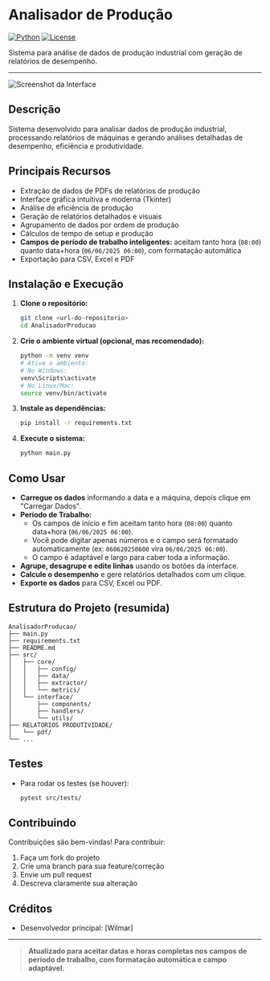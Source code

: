 # Analisador de Produção

[![Python](https://img.shields.io/badge/python-3.8%2B-blue.svg)](https://www.python.org/downloads/)
[![License](https://img.shields.io/badge/license-MIT-green.svg)](LICENSE)

Sistema para análise de dados de produção industrial com geração de relatórios de desempenho.

---

![Screenshot da Interface](docs/screenshot_interface.png)

## Descrição
Sistema desenvolvido para analisar dados de produção industrial, processando relatórios de máquinas e gerando análises detalhadas de desempenho, eficiência e produtividade.

## Principais Recursos
- Extração de dados de PDFs de relatórios de produção
- Interface gráfica intuitiva e moderna (Tkinter)
- Análise de eficiência de produção
- Geração de relatórios detalhados e visuais
- Agrupamento de dados por ordem de produção
- Cálculos de tempo de setup e produção
- **Campos de período de trabalho inteligentes:** aceitam tanto hora (`08:00`) quanto data+hora (`06/06/2025 06:00`), com formatação automática
- Exportação para CSV, Excel e PDF

## Instalação e Execução

1. **Clone o repositório:**
   ```bash
   git clone <url-do-repositorio>
   cd AnalisadorProducao
   ```
2. **Crie o ambiente virtual (opcional, mas recomendado):**
   ```bash
   python -m venv venv
   # Ative o ambiente:
   # No Windows:
   venv\Scripts\activate
   # No Linux/Mac:
   source venv/bin/activate
   ```
3. **Instale as dependências:**
   ```bash
   pip install -r requirements.txt
   ```
4. **Execute o sistema:**
   ```bash
   python main.py
   ```

## Como Usar

- **Carregue os dados** informando a data e a máquina, depois clique em "Carregar Dados".
- **Período de Trabalho:**
  - Os campos de início e fim aceitam tanto hora (`08:00`) quanto data+hora (`06/06/2025 06:00`).
  - Você pode digitar apenas números e o campo será formatado automaticamente (ex: `060620250600` vira `06/06/2025 06:00`).
  - O campo é adaptável e largo para caber toda a informação.
- **Agrupe, desagrupe e edite linhas** usando os botões da interface.
- **Calcule o desempenho** e gere relatórios detalhados com um clique.
- **Exporte os dados** para CSV, Excel ou PDF.

## Estrutura do Projeto (resumida)

```
AnalisadorProducao/
├── main.py
├── requirements.txt
├── README.md
├── src/
│   ├── core/
│   │   ├── config/
│   │   ├── data/
│   │   ├── extractor/
│   │   └── metrics/
│   └── interface/
│       ├── components/
│       ├── handlers/
│       └── utils/
├── RELATORIOS PRODUTIVIDADE/
│   └── pdf/
└── ...
```

## Testes

- Para rodar os testes (se houver):
  ```bash
  pytest src/tests/
  ```

## Contribuindo

Contribuições são bem-vindas! Para contribuir:
1. Faça um fork do projeto
2. Crie uma branch para sua feature/correção
3. Envie um pull request
4. Descreva claramente sua alteração

## Créditos
- Desenvolvedor principal: [Wilmar]


---

> **Atualizado para aceitar datas e horas completas nos campos de período de trabalho, com formatação automática e campo adaptável.**
